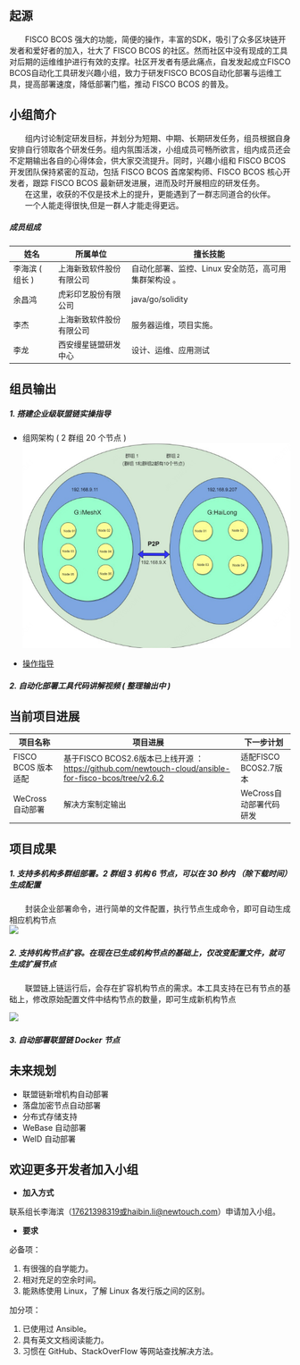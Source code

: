 ## 起源  
&emsp;&emsp;FISCO BCOS 强大的功能，简便的操作，丰富的SDK，吸引了众多区块链开发者和爱好者的加入，壮大了 FISCO BCOS 的社区。然而社区中没有现成的工具对后期的运维维护进行有效的支撑。社区开发者有感此痛点，自发发起成立FISCO BCOS自动化工具研发兴趣小组，致力于研发FISCO BCOS自动化部署与运维工具，提高部署速度，降低部署门槛，推动 FISCO BCOS 的普及。


## 小组简介
&emsp;&emsp;组内讨论制定研发目标，并划分为短期、中期、长期研发任务，组员根据自身安排自行领取各个研发任务。组内氛围活泼，小组成员可畅所欲言，组内成员还会不定期输出各自的心得体会，供大家交流提升。同时，兴趣小组和 FISCO BCOS 开发团队保持紧密的互动，包括 FISCO BCOS 首席架构师、FISCO BCOS 核心开发者，跟踪 FISCO BCOS 最新研发进展，进而及时开展相应的研发任务。  
&emsp;&emsp;在这里，收获的不仅是技术上的提升，更能遇到了一群志同道合的伙伴。  
&emsp;&emsp;一个人能走得很快,但是一群人才能走得更远。  


##### 成员组成

| **姓名** | **所属单位**             |  **擅长技能**                                           |
| -------- | ------------------------ | ------------------------------------------------------ |
| 李海滨 ( 组长 )   | 上海新致软件股份有限公司 | 自动化部署、监控、Linux 安全防范，高可用集群架构设  。 |
| 余昌鸿            | 虎彩印艺股份有限公司     | java/go/solidity                                       |
| 李杰              | 上海新致软件股份有限公司 | 服务器运维，项目实施。                                 |
| 李龙              | 西安缦星链盟研发中心     | 设计、运维、应用测试                                   |


## 组员输出
#####  1. 搭建企业级联盟链实操指导
- 组网架构 ( 2 群组 20 个节点 )  
![](./图片素材/企业部署实操架构图.png)  


- [操作指导](https://fisco-bcos-documentation.readthedocs.io/zh_CN/latest/docs/articles/7_practice/ansible_FISCO-BCOS_Webase-deploy.html)

##### 2. 自动化部署工具代码讲解视频 ( 整理输出中 )


## 当前项目进展

|项目名称               |项目进展                                                     |下一步计划            |
| ---------------------- | ------------------------------------------------------------ | --------------------- |
|  FISCO BCOS 版本适配   | 基于FISCO BCOS2.6版本已上线开源  ：https://github.com/newtouch-cloud/ansible-for-fisco-bcos/tree/v2.6.2 | 适配FISCO BCOS2.7版本 |
|    WeCross 自动部署    |                                           解决方案制定输出                                              |WeCross自动部署代码研发|


## 项目成果
##### 1. 支持多机构多群组部署。2 群组 3 机构 6 节点，可以在 30 秒内 （除下载时间）生成配置
&emsp;&emsp;封装企业部署命令，进行简单的文件配置，执行节点生成命令，即可自动生成相应机构节点  
![](./图片素材/60秒完成企业级部署.gif)

##### 2. 支持机构节点扩容。在现在已生成机构节点的基础上，仅改变配置文件，就可生成扩展节点
&emsp;&emsp;联盟链上链运行后，会存在扩容机构节点的需求。本工具支持在已有节点的基础上，修改原始配置文件中结构节点的数量，即可生成新机构节点

![](./图片素材/机构节点扩展部署.gif)

##### 3. 自动部署联盟链 Docker 节点


## 未来规划
- 联盟链新增机构自动部署
- 落盘加密节点自动部署
- 分布式存储支持
- WeBase 自动部署
- WeID 自动部署


## 欢迎更多开发者加入小组

- **加入方式**

联系组长李海滨（17621398319或haibin.li@newtouch.com）申请加入小组。

- **要求**

必备项：

1. 有很强的自学能力。
2. 相对充足的空余时间。
3. 能熟练使用 Linux，了解 Linux 各发行版之间的区别。

加分项：

1. 已使用过 Ansible。
2. 具有英文文档阅读能力。
3. 习惯在 GitHub、StackOverFlow 等网站查找解决方法。


